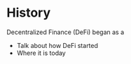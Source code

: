 # History

Decentralized Finance \(DeFi\) began as a 

* Talk about how DeFi started
* Where it is today



